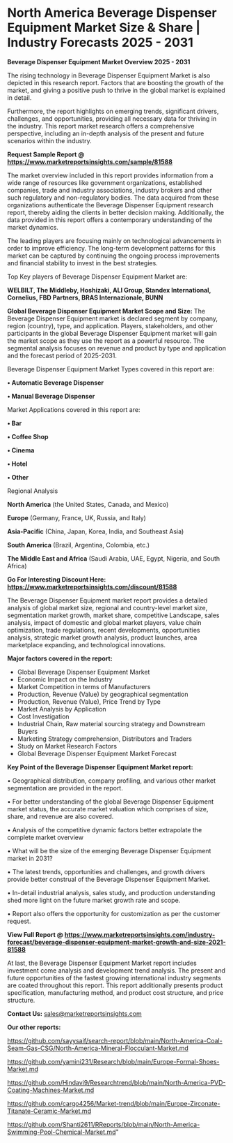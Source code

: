 # North America Beverage Dispenser Equipment Market Size & Share | Industry Forecasts 2025 - 2031

<Strong> Beverage Dispenser Equipment Market Overview 2025 - 2031</strong>

The rising technology in Beverage Dispenser Equipment Market is also depicted in this research report. Factors that are boosting the growth of the market, and giving a positive push to thrive in the global market is explained in detail.

Furthermore, the report highlights on emerging trends, significant drivers, challenges, and opportunities, providing all necessary data for thriving in the industry. This report market research offers a comprehensive perspective, including an in-depth analysis of the present and future scenarios within the industry.

<strong>Request Sample Report @ <a href=https://www.marketreportsinsights.com/sample/81588>https://www.marketreportsinsights.com/sample/81588</a></strong>

The market overview included in this report provides information from a wide range of resources like government organizations, established companies, trade and industry associations, industry brokers and other such regulatory and non-regulatory bodies. The data acquired from these organizations authenticate the Beverage Dispenser Equipment research report, thereby aiding the clients in better decision making. Additionally, the data provided in this report offers a contemporary understanding of the market dynamics.

The leading players are focusing mainly on technological advancements in order to improve efficiency. The long-term development patterns for this market can be captured by continuing the ongoing process improvements and financial stability to invest in the best strategies.

Top Key players of Beverage Dispenser Equipment Market are:

<strong>WELBILT, The Middleby, Hoshizaki, ALI Group, Standex International, Cornelius, FBD Partners, BRAS Internazionale, BUNN</strong>

<strong><b>Global Beverage Dispenser Equipment Market Scope and Size:</b></strong>
The Beverage Dispenser Equipment market is declared segment by company, region (country), type, and application. Players, stakeholders, and other participants in the global Beverage Dispenser Equipment market will gain the market scope as they use the report as a powerful resource. The segmental analysis focuses on revenue and product by type and application and the forecast period of 2025-2031.

Beverage Dispenser Equipment Market Types covered in this report are:

<strong>• Automatic Beverage Dispenser

• Manual Beverage Dispenser</strong>

Market Applications covered in this report are:

<strong>• Bar

• Coffee Shop

• Cinema

• Hotel

• Other</strong> 

Regional Analysis

<strong>North America</strong> (the United States, Canada, and Mexico)

<strong>Europe</strong> (Germany, France, UK, Russia, and Italy)

<strong>Asia-Pacific</strong> (China, Japan, Korea, India, and Southeast Asia)

<strong>South America</strong> (Brazil, Argentina, Colombia, etc.)

<strong>The Middle East and Africa</strong> (Saudi Arabia, UAE, Egypt, Nigeria, and South Africa)

<strong>Go For Interesting Discount Here: <a href=https://www.marketreportsinsights.com/discount/81588>https://www.marketreportsinsights.com/discount/81588</a></strong>

The Beverage Dispenser Equipment market report provides a detailed analysis of global market size, regional and country-level market size, segmentation market growth, market share, competitive Landscape, sales analysis, impact of domestic and global market players, value chain optimization, trade regulations, recent developments, opportunities analysis, strategic market growth analysis, product launches, area marketplace expanding, and technological innovations.

<strong><b>Major factors covered in the report:</b></strong>
<ul>
  <li>Global Beverage Dispenser Equipment Market </li>
  <li>Economic Impact on the Industry</li>
  <li>Market Competition in terms of Manufacturers</li>
  <li>Production, Revenue (Value) by geographical segmentation</li>
  <li>Production, Revenue (Value), Price Trend by Type</li>
  <li>Market Analysis by Application</li>
  <li>Cost Investigation</li>
  <li>Industrial Chain, Raw material sourcing strategy and Downstream Buyers</li>
  <li>Marketing Strategy comprehension, Distributors and Traders</li>
  <li>Study on Market Research Factors</li>
  <li>Global Beverage Dispenser Equipment Market Forecast</li>
</ul>

<strong><b>Key Point of the Beverage Dispenser Equipment Market report:</b></strong>

• Geographical distribution, company profiling, and various other market segmentation are provided in the report.

• For better understanding of the global Beverage Dispenser Equipment market status, the accurate market valuation which comprises of size, share, and revenue are also covered.

• Analysis of the competitive dynamic factors better extrapolate the complete market overview

• What will be the size of the emerging Beverage Dispenser Equipment market in 2031?

• The latest trends, opportunities and challenges, and growth drivers provide better construal of the Beverage Dispenser Equipment Market.

• In-detail industrial analysis, sales study, and production understanding shed more light on the future market growth rate and scope.

• Report also offers the opportunity for customization as per the customer request.

<strong><b>View Full Report @ <a href=https://www.marketreportsinsights.com/industry-forecast/beverage-dispenser-equipment-market-growth-and-size-2021-81588>https://www.marketreportsinsights.com/industry-forecast/beverage-dispenser-equipment-market-growth-and-size-2021-81588</a></b></strong>


At last, the Beverage Dispenser Equipment Market report includes investment come analysis and development trend analysis. The present and future opportunities of the fastest growing international industry segments are coated throughout this report. This report additionally presents product specification, manufacturing method, and product cost structure, and price structure.

<strong>Contact Us:</strong>
sales@marketreportsinsights.com

<strong>Our other reports:</strong>

<a href=https://github.com/sayysaif/search-report/blob/main/North-America-Coal-Seam-Gas-CSG/North-America-Mineral-Flocculant-Market.md>https://github.com/sayysaif/search-report/blob/main/North-America-Coal-Seam-Gas-CSG/North-America-Mineral-Flocculant-Market.md</a>

<a href=https://github.com/yamini231/Research/blob/main/Europe-Formal-Shoes-Market.md>https://github.com/yamini231/Research/blob/main/Europe-Formal-Shoes-Market.md</a>

<a href=https://github.com/Hindavi9/Researchtrend/blob/main/North-America-PVD-Coating-Machines-Market.md>https://github.com/Hindavi9/Researchtrend/blob/main/North-America-PVD-Coating-Machines-Market.md</a>

<a href=https://github.com/cargo4256/Market-trend/blob/main/Europe-Zirconate-Titanate-Ceramic-Market.md>https://github.com/cargo4256/Market-trend/blob/main/Europe-Zirconate-Titanate-Ceramic-Market.md</a>

<a href=https://github.com/Shanti2611/RReports/blob/main/North-America-Swimming-Pool-Chemical-Market.md>https://github.com/Shanti2611/RReports/blob/main/North-America-Swimming-Pool-Chemical-Market.md</a>"
